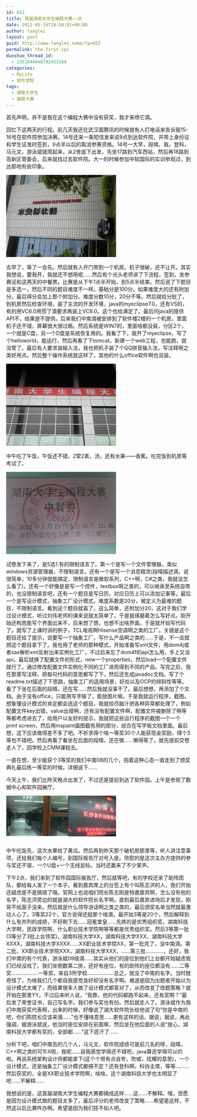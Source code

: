 ```yaml
---
id: 652
title: 首届湖南大学生编程大赛——水
date: 2011-05-16T19:58:01+00:00
author: tanglei
layout: post
guid: http://www.tanglei.name/?p=652
permalink: the-first-cpc
duoshuo_thread_id:
  - 1351844048792453164
categories:
  - MyLife
  - 软件学院
tags:
  - 湖南大学生
  - 编程大赛
---
```

首先声明，并不是我在这个编程大赛中没有获奖，我才来喷它滴。

回忆下这两天的行程。前几天我还在武汉面腾讯的时候就有人打电话来告诉我15-16号在软件院参加决赛。14号还来一条短信发来说9点到达软件院，并带上身份证和学生证准时签到，9点半以后的取消参赛资格。14号一大早，段晴，我，登科，马元文，游泳斌就爬起来，从2舍底下出发，先坐17路到汽车西站，然后再18路到高新区管委会，后来就找过去软件院。大一的时候参加中软国际的实训参观过，到达那地有些印象。

[<img class="aligncenter size-medium wp-image-654" title="长沙软件院" src="/wp-content/uploads/2011/05/2011-05-15_08-16-35_460-300x224.jpg" alt="长沙软件院" width="300" height="224" />](/wp-content/uploads/2011/05/2011-05-15_08-16-35_460.jpg)

[](/wp-content/uploads/2011/05/2011-05-15_08-16-35_460.jpg)去早了，等了一会先。然后就有人开门带到一个机房。机子很破，还不让开。其实我想说，要我开，我就还不想用呢……然后有个光头老师讲了下流程，签到，发参赛证和这两天的中餐票。比赛是从下午1点半开始，到5点半结束。然后说了下题目是多选一，然后不同的题目难度不一样。基础分是100分，如果难度大的还有附加分。最后得分会加上那个附加分。难度分数10分，20分不等。然后就给分批了，到机房然后检查环境，装了主流的开发环境，java的myeclipse7.0，还有VS的，有的用VC6.0用惯了滴要求再装上VC6.0。这个也给满足了。最后问java的提供API不，结果是不提供。后来我们中南滴被安排到了软件楼2楼的一个机房。里面机子还不错，屏幕很大很过瘾。然后系统是WIN7的，里面啥都没装，分区2个，一个就是C盘，另一个D盘是系统恢复用的。我看了下，我开了myeclipse，写了个helloworld，能运行，然后再看了下tomcat，新建一个web工程，也能跑，就没管了。最后有人要求装输入法，我也把机子装了个QQ拼音输入法，写注释啊之类好用点。然后整个操作系统就这样了，其他的什么office软件啊也没装。

[<img class="aligncenter size-medium wp-image-653" title="湖南大学生编程大赛" src="/wp-content/uploads/2011/05/2011-05-15_08-16-53_713-300x224.jpg" alt="湖南大学生编程大赛" width="300" height="224" />](/wp-content/uploads/2011/05/2011-05-15_08-16-53_713.jpg)
  
中午吃了午饭，午饭还不错，2荤2素，汤，还有水果——香蕉。吃完饭到机房等考试了。

[<img class="aligncenter size-medium wp-image-655" title="湖南大学生编程大赛中餐卷" src="/wp-content/uploads/2011/05/2011-05-15_09-13-14_320-300x224.jpg" alt="湖南大学生编程大赛中餐卷" width="300" height="224" />](/wp-content/uploads/2011/05/2011-05-15_09-13-14_320.jpg)
  
试卷发下来了，是5选1.有的限制语言了。第一个是写一个文件管理器，类似windows资源管理器，不限制语言。还有一个是写一个消息精灵(段晴描述滴，说很简单，10多分钟就能搞定，限制语言是微软系列，C++啊，C#之类，我就没怎么看了)，还有一个好像是是写一个控件，textbox啊之类的，可以继承至系统自带的，也没限制语言吧，还有一个题目是写日历，对应日历上可以添加记事等。最后一个是写设计模式，抽象工厂设计模式，难度系数是20分，被定义为最难的题目，不限制语言。看到这个题目就喜了，这么简单，还附加分20，这对于我们学过设计模式，听过刘伟老师的课来说就太简单了。于是就琢磨着怎么写好点。刚开始还构思能写个界面出来不，后来想了想，也想不出啥界面。于是就开始写代码了。就写了上课时讲的例子，TCL电视啊Hisense空调啊之类的工厂。关键是这个题目还给了提示，说要写一个抽象工厂，写什么产品啊之类的……于是，不一会就把这个题目拿下了。我也用了老师的那种模式，开始准备写xml文件，用dom4j或者sax解析xml反射出来实例化工厂，不过后来忘了dom4f的api怎么用，手上又没api，最后就换了配置文件的形式，new一个properties，然后load一个配置文件就行了。通过修改配置文件实例化不同的工厂进而得到不同的产品。写完之后，我在那里写注释，把每句代码的意思都写了下，然后还生成javadoc文档。写了个readme.txt描述了下思路，抽象工厂的适用场景，好处以及OCP的倾斜性等等。看了下坐在后面的段晴，还在写……然后我就没事干了。最后想想，再添加了个文档。由于没有office，只能用写字板了，能放图片嘛。于是我就运行程序，截图。想象懂设计模式的肯定都会选这个题目，我就绞尽脑汁把各种异常都处理了，例如配置文件key出错，value出错啊，还有没有配置文件啊，配置文件被删除了啊等等都考虑进去了，给用户以友好的提示。我就把这些运行程序的截图一个一个print screen，然后用mspaint画图截有用的部分，综合在写字板文档里面。最后想，这下应该做得差不多了吧。不祈求得个啥一等奖30个人能获现金奖励，得个3等也不错吧。然后再看了看坐在后面的段晴，还在做……懒得等了。就先提前交卷走人了，回学校上CMM课程去。
  
一直在想，至少能获个3等奖的我们中南08的几个，抱着这种心态一直走到了颁奖典礼最后练一等奖的时候。详细说下……
  
今天上午，我们比昨天晚点出发了，不过还是提前到达了软件园。上午是参观了数据中心和软件园展厅。

[<img class="aligncenter size-medium wp-image-656" title="长沙软件园数据中心" src="/wp-content/uploads/2011/05/cpcidc-300x122.png" alt="长沙软件园数据中心" width="300" height="122" />](/wp-content/uploads/2011/05/cpcidc.png)

中午吃饭先，这次水果给了黄瓜。然后再到昨天那个破机房那里等，听人讲注意事项，还给我们每个人编号，到国际报告厅对号入座。欣慰的是这次主办方提供的参与奖还不错，一个U盘+一个无线鼠标。当时还赢来了不少掌声。
  
下午2点，我们来到了软件园国际报告厅，然后就等吧，有的学校还来了助阵团队，都给每人发了一个本子。看到嘉宾席上的台签上有个叫陈志洪的人，我们开始还疑虑是不是搞错了哦。官网上也说咱们院长陈志刚是特邀嘉宾啊，怎么没有他的名字，陈志洪旁边的就是湖大的软件院长名字啊。直到最后嘉宾进场后才发现，刚哥不给面子没来。然后就是什么领导讲话啊之类之类的，最后颁奖名单当然就最激动人心了。3等奖22个，官方说得还挺那个啥滴，最开始3等是20个，然后解释到什么有并列的成绩，不好刷下去……冠冕堂皇……先练的是优秀组织奖，湖南科技大学啊，民政学院啊，什么职业技术学院啊等等都是优秀组织奖。然后3等第一批(3等分了3批上台领奖)，湖南科技大学XX，湖南科技大学XXX，湖南科技大学XXXX，湖南科技大学XXXX……XX职业技术学院XX，第一批完了，没中南滴。第二批，XX职业技术学院XXX，湖南科技大学XXX，……第三批…………，还好，我们中南的有个代表，游泳斌09级滴……其实从他们的座位到他们上台都开始疑虑我们已经没戏了。我们坐倒数第二排，还好有座位，有的助阵的座位都没有……二等奖………………一等奖，来自3所学校………………总之，就没了中南的名字。当时就奇怪了，为啥我们几个都自我感觉良好却没有名字啊。难道是因为出题者开始以为设计模式太难了，而结果很多人做了设计模式都答对了，从而改变了改题策略？就开始在那里YY。不过后来听人说，“我靠，他的代码都跑不起来，还有奖啊？”最后发了荣誉证书，自己写名字。我们参与奖也有份。然后就走人了。游泳斌作为我们中南获奖代表啊，出来的时候，好像说了湖大软件院长给他说了句“你是中南的吧，你们陈院长应该来滴……”也不懂啥意思……更有这样的话，据说，据说，再此强调，据游泳斌说，他当时座位安排在前面嘛，然后坐在他后面的人说“放心，湖南科技大学都有奖的，全部都……”这下逛汗了……
  
分析下吧，咱们中南去的几个人，马元文，软件院成绩可是前几名的呀，段晴，C++啊之类的可牛X啦，我呢……自我感觉学得还不错吧，java算还学得可以的啦。再说系统架构设计师都能拿下(这个个带有点自夸，吹嘘，炫耀的意思)，一个设计模式，还是抽象工厂设计模式都搞不定？还有登科啊，科协主席，等等………然后获奖的，全是XX职业技术学院啊，啥啥，这个湖南科技大学也太明显了吧……不解释……
  
我想说的是，这首届湖南大学生编程大赛都搞成这样……这……不解释。哦，但愿是因为设计模式做的题目太多了，最后评分的老师改变了策略……希望是这样，不然这以后比赛咋办啊。希望是因为我们技不如人吧。

&nbsp;

&nbsp;
